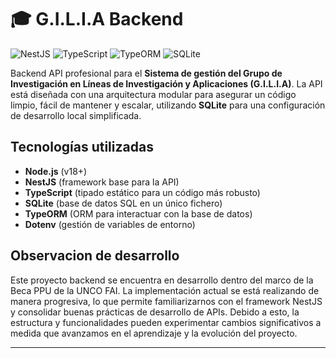 # 🎓 G.I.L.I.A Backend

![NestJS](https://img.shields.io/badge/NestJS-%23E0234E.svg?style=for-the-badge&logo=nestjs&logoColor=white)
![TypeScript](https://img.shields.io/badge/typescript-%23007ACC.svg?style=for-the-badge&logo=typescript&logoColor=white)
![TypeORM](https://img.shields.io/badge/TypeORM-333333?style=for-the-badge)
![SQLite](https://img.shields.io/badge/sqlite-%2307405e.svg?style=for-the-badge&logo=sqlite&logoColor=white)

Backend API profesional para el **Sistema de gestión del Grupo de Investigación en Líneas de Investigación y Aplicaciones (G.I.L.I.A)**. La API está diseñada con una arquitectura modular para asegurar un código limpio, fácil de mantener y escalar, utilizando **SQLite** para una configuración de desarrollo local simplificada.

## Tecnologías utilizadas

*   **Node.js** (v18+)
*   **NestJS** (framework base para la API)
*   **TypeScript** (tipado estático para un código más robusto)
*   **SQLite** (base de datos SQL en un único fichero)
*   **TypeORM** (ORM para interactuar con la base de datos)
*   **Dotenv** (gestión de variables de entorno)

## Observacion de desarrollo

Este proyecto backend se encuentra en desarrollo dentro del marco de la Beca PPU de la UNCO FAI. La implementación actual se está realizando de manera progresiva, lo que permite familiarizarnos con el framework NestJS y consolidar buenas prácticas de desarrollo de APIs. Debido a esto, la estructura y funcionalidades pueden experimentar cambios significativos a medida que avanzamos en el aprendizaje y la evolución del proyecto.

---

